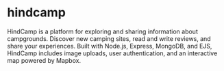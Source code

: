 # hindcamp
HindCamp is a platform for exploring and sharing information about campgrounds. Discover new camping sites, read and write reviews, and share your experiences. Built with Node.js, Express, MongoDB, and EJS, HindCamp includes image uploads, user authentication, and an interactive map powered by Mapbox.

